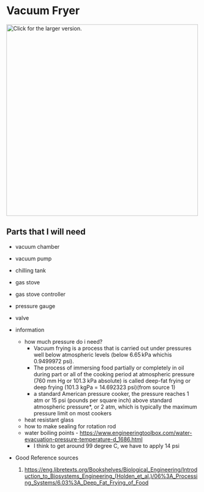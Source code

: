 # Vacuum Fryer

<a href="https://drive.google.com/file/d/1nlq3IEgtv5GIHsKAYMuT1ynd9RqcE5dp"><img src="https://drive.google.com/file/d/1nlq3IEgtv5GIHsKAYMuT1ynd9RqcE5dp" style="width: 500px; max-width: 100%; height: auto" title="Click for the larger version." /></a>

## Parts that I will need

- vacuum chamber
- vacuum pump
- chilling tank
- gas stove
- gas stove controller
- pressure gauge
- valve
- information 
  -  how much pressure do i need?
     - Vacuum frying is a process that is carried out under pressures well below atmospheric levels (below 6.65 kPa whichis 0.9499972 psi).
     - The process of immersing food partially or completely in oil during part or all of the cooking period at atmospheric pressure (760 mm Hg or 101.3 kPa absolute) is called deep-fat frying or deep frying (101.3 kgPa = 14.692323 psi)(from source 1)
     -  a standard American pressure cooker, the pressure reaches 1 atm or 15 psi (pounds per square inch) above standard atmospheric pressure*, or 2 atm, which is typically the maximum pressure limit on most cookers
  - heat resistant glass
  - how to make sealing for rotation rod
  - water boiling points - https://www.engineeringtoolbox.com/water-evacuation-pressure-temperature-d_1686.html
    - I think to get around 99 degree C, we have to apply 14 psi

- Good Reference sources
  1. https://eng.libretexts.org/Bookshelves/Biological_Engineering/Introduction_to_Biosystems_Engineering_(Holden_et_al.)/06%3A_Processing_Systems/6.03%3A_Deep_Fat_Frying_of_Food

